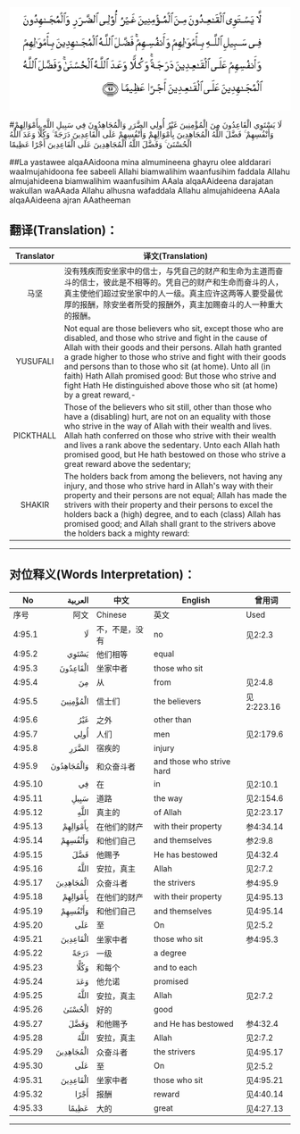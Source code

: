 ![004:095](images/004_095.gif)

#لَا يَسْتَوِي الْقَاعِدُونَ مِنَ الْمُؤْمِنِينَ غَيْرُ أُولِي الضَّرَرِ وَالْمُجَاهِدُونَ فِي سَبِيلِ اللَّهِ بِأَمْوَالِهِمْ وَأَنْفُسِهِمْ ۚ فَضَّلَ اللَّهُ الْمُجَاهِدِينَ بِأَمْوَالِهِمْ وَأَنْفُسِهِمْ عَلَى الْقَاعِدِينَ دَرَجَةً ۚ وَكُلًّا وَعَدَ اللَّهُ الْحُسْنَىٰ ۚ وَفَضَّلَ اللَّهُ الْمُجَاهِدِينَ عَلَى الْقَاعِدِينَ أَجْرًا عَظِيمًا 

##La yastawee alqaAAidoona mina almumineena ghayru olee alddarari waalmujahidoona fee sabeeli Allahi biamwalihim waanfusihim faddala Allahu almujahideena biamwalihim waanfusihim AAala alqaAAideena darajatan wakullan waAAada Allahu alhusna wafaddala Allahu almujahideena AAala alqaAAideena ajran AAatheeman 

## 翻译(Translation)：

| Translator | 译文(Translation)                                            |
| :--------: | ------------------------------------------------------------ |
|    马坚    | 没有残疾而安坐家中的信士，与凭自己的财产和生命为主道而奋斗的信士，彼此是不相等的。凭自己的财产和生命而奋斗的人，真主使他们超过安坐家中的人一级。真主应许这两等人要受最优厚的报酬，除安坐者所受的报酬外，真主加赐奋斗的人一种重大的报酬。 |
|  YUSUFALI  | Not equal are those believers who sit, except those who are disabled, and those who strive and fight in the cause of Allah with their goods and their persons. Allah hath granted a grade higher to those who strive and fight with their goods and persons than to those who sit (at home). Unto all (in faith) Hath Allah promised good: But those who strive and fight Hath He distinguished above those who sit (at home) by a great reward,- |
| PICKTHALL  | Those of the believers who sit still, other than those who have a (disabling) hurt, are not on an equality with those who strive in the way of Allah with their wealth and lives. Allah hath conferred on those who strive with their wealth and lives a rank above the sedentary. Unto each Allah hath promised good, but He hath bestowed on those who strive a great reward above the sedentary; |
|   SHAKIR   | The holders back from among the believers, not having any injury, and those who strive hard in Allah's way with their property and their persons are not equal; Allah has made the strivers with their property and their persons to excel the holders back a (high) degree, and to each (class) Allah has promised good; and Allah shall grant to the strivers above the holders back a mighty reward: |

---

## 对位释义(Words Interpretation)：

| No   | العربية | 中文    | English | 曾用词 |
| ---- | ------: | ------- | ------- | ------ |
| 序号 |    阿文 | Chinese | 英文    | Used   |
| 4:95.1  | لَا         | 不，不是，没有 | no                        | 见2:2.3    |
| 4:95.2  | يَسْتَوِي      | 他们相等       | equal                     |            |
| 4:95.3  | الْقَاعِدُونَ   | 坐家中者       | those who sit             |            |
| 4:95.4  | مِنَ         | 从             | from                      | 见2:4.8    |
| 4:95.5  | الْمُؤْمِنِينَ   | 信士们         | the believers             | 见2:223.16 |
| 4:95.6  | غَيْرُ        | 之外           | other than                |            |
| 4:95.7  | أُولِي       | 人们           | men                       | 见2:179.6  |
| 4:95.8  | الضَّرَرِ      | 宿疾的         | injury                    |            |
| 4:95.9  | وَالْمُجَاهِدُونَ | 和众奋斗者     | and those who strive hard |            |
| 4:95.10 | فِي         | 在             | in                        | 见2:10.1   |
| 4:95.11 | سَبِيلِ       | 道路           | the way                   | 见2:154.6  |
| 4:95.12 | اللَّهِ       | 真主的         | of Allah                  | 见2:23.17  |
| 4:95.13 | بِأَمْوَالِهِمْ   | 在他们的财产   | with their property       | 参4:34.14  |
| 4:95.14 | وَأَنْفُسِهِمْ    | 和他们自己     | and themselves            | 参2:9.8    |
| 4:95.15 | فَضَّلَ        | 他赐予         | He has bestowed           | 见4:32.4   |
| 4:95.16 | اللَّهُ       | 安拉，真主     | Allah                     | 见2:7.2 |
| 4:95.17 | الْمُجَاهِدِينَ  | 众奋斗者       | the strivers              | 参4:95.9   |
| 4:95.18 | بِأَمْوَالِهِمْ   | 在他们的财产   | with their property       | 见4:95.13  |
| 4:95.19 | وَأَنْفُسِهِمْ    | 和他们自己     | and themselves            | 见4:95.14  |
| 4:95.20 | عَلَى        | 至             | On                        | 见2:5.2    |
| 4:95.21 | الْقَاعِدِينَ   | 坐家中者       | those who sit             | 参4:95.3   |
| 4:95.22 | دَرَجَةً       | 一级           | a degree                  |            |
| 4:95.23 | وَكُلًّا       | 和每个         | and to each               |            |
| 4:95.24 | وَعَدَ        | 他允诺         | promised                  |            |
| 4:95.25 | اللَّهُ       | 安拉，真主     | Allah                     | 见2:7.2 |
| 4:95.26 | الْحُسْنَىٰ     | 好的           | good                      |            |
| 4:95.27 | وَفَضَّلَ       | 和他赐予       | and He has bestowed       | 参4:32.4   |
| 4:95.28 | اللَّهُ       | 安拉，真主     | Allah                     | 见2:7.2 |
| 4:95.29 | الْمُجَاهِدِينَ  | 众奋斗者       | the strivers              | 见4:95.17  |
| 4:95.30 | عَلَى        | 至             | On                        | 见2:5.2    |
| 4:95.31 | الْقَاعِدِينَ   | 坐家中者       | those who sit             | 见4:95.21  |
| 4:95.32 | أَجْرًا       | 报酬           | reward                    | 见4:40.14  |
| 4:95.33 | عَظِيمًا      | 大的           | great                     | 见4:27.13  |

---
